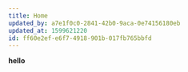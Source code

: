 ```yaml
---
title: Home
updated_by: a7e1f0c0-2841-42b0-9aca-0e74156180eb
updated_at: 1599621220
id: ff60e2ef-e6f7-4918-901b-017fb765bbfd
---
```

**hello**
